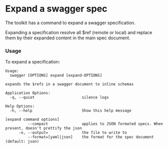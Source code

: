 # Expand a swagger spec

The toolkit has a command to expand a swagger specification.

Expanding a specification resolve all $ref (remote or local) and replace them by their expanded
content in the main spec document.

### Usage

To expand a specification:

```
Usage:
  swagger [OPTIONS] expand [expand-OPTIONS]

expands the $refs in a swagger document to inline schemas

Application Options:
  -q, --quiet                     silence logs

Help Options:
  -h, --help                      Show this help message

[expand command options]
          --compact               applies to JSON formated specs. When present, doesn't prettify the json
      -o, --output=               the file to write to
          --format=[yaml|json]    the format for the spec document (default: json)
```
